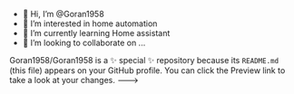 - 👋 Hi, I’m @Goran1958
- 👀 I’m interested in home automation
- 🌱 I’m currently learning Home assistant
- 💞️ I’m looking to collaborate on ...


Goran1958/Goran1958 is a ✨ special ✨ repository because its `README.md` (this file) appears on your GitHub profile.
You can click the Preview link to take a look at your changes.
--->
